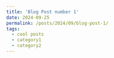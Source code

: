 ```yaml
---
title: 'Blog Post number 1'
date: 2024-09-25
permalink: /posts/2024/09/blog-post-1/
tags:
  - cool posts
  - category1
  - category2
---
```

<!-- 
This is a sample blog post. Lorem ipsum I can't remember the rest of lorem ipsum and don't have an internet connection right now. Testing testing testing this blog post. Blog posts are cool.

Headings are cool
======

You can have many headings
======

Aren't headings cool?
------ -->